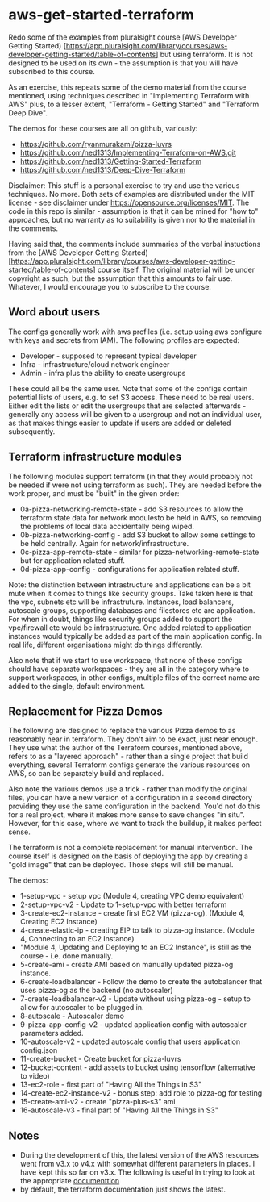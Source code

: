 # aws-get-started-terraform

Redo some of the examples from pluralsight course [AWS Developer Getting Started)
[https://app.pluralsight.com/library/courses/aws-developer-getting-started/table-of-contents]
but using terraform. It is not designed to be used on its own - the assumption is that
you will have subscribed to this course.

As an exercise, this repeats some of the demo material from the course mentioned, using
techniques described in "Implementing Terraform with AWS" plus, to a lesser extent,
"Terraform - Getting Started" and "Terraform Deep Dive".

The demos for these courses are all on github, variously:
- https://github.com/ryanmurakami/pizza-luvrs
- https://github.com/ned1313/Implementing-Terraform-on-AWS.git
- https://github.com/ned1313/Getting-Started-Terraform
- https://github.com/ned1313/Deep-Dive-Terraform

Disclaimer: This stuff is a personal exercise to try and use the various techniques. No more.
Both sets of examples are distributed under the MIT license - see disclaimer under
https://opensource.org/licenses/MIT. The code in this repo is similar - assumption is that
it can be mined for "how to" approaches, but no warranty as to suitability is given nor
to the material in the comments.

Having said that, the comments include summaries of the verbal instuctions from the
[AWS Developer Getting Started)
[https://app.pluralsight.com/library/courses/aws-developer-getting-started/table-of-contents]
course itself. The original material will be under copyright as such,
but the assumption that this amounts to fair use. Whatever, I would encourage you
to subscribe to the course.

## Word about users

The configs generally work with aws profiles (i.e. setup using aws configure with
keys and secrets from IAM). The following profiles are expected:
- Developer - supposed to represent typical developer
- Infra - infrastructure/cloud network engineer
- Admin - infra plus the ability to create usergroups

These could all be the same user. Note that some of the configs contain potential lists
of users, e.g. to set S3 access. These need to be real users. Either edit the lists
or edit the usergroups that are selected afterwards - generally any access will be
given to a usergroup and not an individual user, as that makes things easier to update
if users are added or deleted subsequently.

## Terraform infrastructure modules

The following modules support terraform (in that they would probably not be needed
if were not using terraform as such). They are needed before the work proper, and
must be "built" in the given order:
- 0a-pizza-networking-remote-state - add S3 resources to allow the terraform state data
for network modulesto be held in AWS, so removing the problems of local data accidentally
being wiped.
- 0b-pizza-networking-config - add S3 bucket to allow some settings to be held centrally.
Again for network/infrastructure.
- 0c-pizza-app-remote-state - similar for pizza-networking-remote-state but for
application related stuff.
- 0d-pizza-app-config - configurations for application related stuff.

Note: the distinction between intrastructure and applications can be a bit mute
when it comes to things like security groups. Take taken here is that the vpc,
subnets etc will be infrastruture. Instances, load balancers, autoscale groups,
supporting databases and filestores etc are application. For when in doubt,
things like security groups added to support the vpc/firewall etc would be
infrastructure. One added related to application instances would typically
be added as part of the main application config. In real life, different
organisations might do things differently.

Also note that if we start to use workspace, that none of these configs should
have separate workspaces - they are all in the category where to support
workspaces, in other configs, multiple files of the correct name are added
to the single, default environment.

## Replacement for Pizza Demos

The following are designed to replace the various Pizza demos to as reasonably
near in terraform. They don't aim to be exact, just near enough. They use what
the author of the Terraform courses, mentioned above, refers to as a "layered
approach" - rather than a single project that build everything, several
Terraform configs generate the various resources on AWS, so can be separately
build and replaced. 

Also note the various demos use a trick - rather than modify the original
files, you can have a new version of a configuration in a second directory
providing they use the same configuration in the backend. You'd not do this
for a real project, where it makes more sense to save changes "in situ".
However, for this case, where we want to track the buildup, it makes perfect
sense.

The terraform is not a complete replacement for manual intervention. The
course itself is designed on the basis of deploying the app by creating a
"gold image" that can be deployed. Those steps will still be manual.

The demos:
- 1-setup-vpc - setup vpc (Module 4, creating VPC demo equivalent)
- 2-setup-vpc-v2 - Update to 1-setup-vpc with better terraform
- 3-create-ec2-instance - create first EC2 VM (pizza-og). (Module 4, Creating EC2 Instance)
- 4-create-elastic-ip - creating EIP to talk to pizza-og instance.
(Module 4, Connecting to an EC2 Instance)
- "Module 4, Updating and Deploying to an EC2 Instance", is still as the course -
i.e. done manually.
- 5-create-ami - create AMI based on manually updated pizza-og instance.
- 6-create-loadbalancer - Follow the demo to create the autobalancer that uses
pizza-og as the backend (no autoscaler)
- 7-create-loadbalancer-v2 - Update without using pizza-og - setup to allow
for autoscaler to be plugged in.
- 8-autoscale - Autoscaler demo
- 9-pizza-app-config-v2 - updated application config with autoscaler parameters added.
- 10-autoscale-v2 - updated autoscale config that users application config.json
- 11-create-bucket - Create bucket for pizza-luvrs
- 12-bucket-content - add assets to bucket using tensorflow (alternative to video)
- 13-ec2-role - first part of "Having All the Things in S3"
- 14-create-ec2-instance-v2 - bonus step: add role to pizza-og for testing
- 15-create-ami-v2 - create "pizza-plus-s3" ami
- 16-autoscale-v3 - final part of "Having All the Things in S3"

## Notes

- During the development of this, the latest version of the AWS resources
went from v3.x to v4.x with somewhat different parameters in places. I have kept this
so far on v3.x. The following is useful in trying to look at the appropriate
[documenttion](https://registry.terraform.io/providers/hashicorp/aws/3.74.2/docs)
- by default, the terraform documentation just shows the latest.
